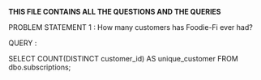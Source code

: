 **THIS FILE CONTAINS ALL THE QUESTIONS AND THE QUERIES**

PROBLEM STATEMENT 1 : How many customers has Foodie-Fi ever had?

QUERY :

SELECT
 COUNT(DISTINCT customer_id) AS unique_customer
FROM dbo.subscriptions;
